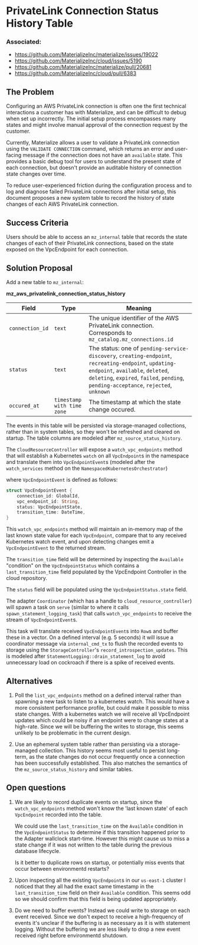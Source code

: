 # PrivateLink Connection Status History Table

### Associated:
- https://github.com/MaterializeInc/materialize/issues/19022
- https://github.com/MaterializeInc/cloud/issues/5190
- https://github.com/MaterializeInc/materialize/pull/20681
- https://github.com/MaterializeInc/cloud/pull/6383


## The Problem

Configuring an AWS PrivateLink connection is often one the first technical
interactions a customer has with Materialize, and can be  difficult to debug
when set up incorrectly. The initial setup process encompasses many states
and might involve manual approval of the connection request by the customer.

Currently, Materialize allows a user to validate a PrivateLink connection
using the `VALIDATE CONNECTION` command, which returns an error and
user-facing message if the connection does not have an `available` state.
This provides a basic debug tool for users to understand the present state
of each connection, but doesn't provide an auditable history of connection
state changes over time.

To reduce user-experienced friction during the configuration process and to
log and diagnose failed PrivateLink connections after initial setup,
this document proposes a new system table to record the history of state
changes of each AWS PrivateLink connection.


## Success Criteria

Users should be able to access an `mz_internal` table that records the state
changes of each of their PrivateLink connections, based on the state exposed
on the VpcEndpoint for each connection.


## Solution Proposal

Add a new table to `mz_internal`:

**mz_aws_privatelink_connection_status_history**

| Field             | Type                       | Meaning                                                    |
|-------------------|----------------------------|------------------------------------------------------------|
| `connection_id`   | `text`                     | The unique identifier of the AWS PrivateLink connection. Corresponds to `mz_catalog.mz_connections.id`   |
| `status`           | `text`                     | The status: one of `pending-service-discovery`, `creating-endpoint`, `recreating-endpoint`, `updating-endpoint`, `available`, `deleted`, `deleting`, `expired`, `failed`, `pending`, `pending-acceptance`, `rejected`, `unknown`                        |
| `occured_at`      | `timestamp with time zone` | The timestamp at which the state change occured.       |

The events in this table will be persisted via storage-managed collections,
rather than in system tables, so they won't be refreshed and cleared on
startup. The table columns are modeled after `mz_source_status_history`.

The `CloudResourceController` will expose a `watch_vpc_endpoints` method
that will establish a Kubernetes `watch` on all `VpcEndpoint`s in the
namespace and translate them into `VpcEndpointEvent`s (modeled after
the `watch_services` method on the `NamespacedKubernetesOrchestrator`)

where `VpcEndpointEvent` is defined as follows:

``` rust
struct VpcEndpointEvent {
    connection_id: GlobalId,
    vpc_endpoint_id: String,
    status: VpcEndpointState,
    transition_time: DateTime,
}
```

This `watch_vpc_endpoints` method will maintain an in-memory map of the last
known state value for each `VpcEndpoint`, compare that to any received
Kubernetes watch event, and upon detecting changes emit a `VpcEndpointEvent`
to the returned stream.

The `transition_time` field will be determined by inspecting the `Available`
"condition" on the `VpcEndpointStatus` which contains a `last_transition_time`
field populated by the VpcEndpoint Controller in the cloud repository.

The `status` field will be populated using the `VpcEndpointStatus.state` field.

The adapter `Coordinator` (which has a handle to `cloud_resource_controller`)
will spawn a task on `serve` (similar to where it calls
`spawn_statement_logging_task`) that calls `watch_vpc_endpoints` to
receive the stream of `VpcEndpointEvent`s.

This task will translate received `VpcEndpointEvent`s into `Row`s and buffer
these in a vector. On a defined interval (e.g. 5 seconds) it will issue a
coordinator message via `internal_cmd_tx` to flush the recorded events
to storage using the `StorageController`'s `record_introspection_updates`.
This is modeled after `StatementLogging::drain_statement_log` to avoid
unnecessary load on cockroach if there is a spike of received events.


## Alternatives

1. Poll the `list_vpc_endpoints` method on a defined interval rather than
   spawning a new task to listen to a kubernetes watch. This would have a more
   consistent performance profile, but could make it possible to miss state
   changes. With a kubernetes watch we will receive all VpcEndpoint updates
   which could be noisy if an endpoint were to change states at a high-rate.
   Since we will be buffering the writes to storage, this seems unlikely to be
   problematic in the current design.

2. Use an ephemeral system table rather than persisting via a storage-managed
   collection. This history seems most useful to persist long-term, as the
   state changes do not occur frequently once a connection has been
   successfully established. This also matches the semantics of the
   `mz_source_status_history` and similar tables.


## Open questions

1. We are likely to record duplicate events on startup, since the
   `watch_vpc_endpoints` method won't know the 'last known state' of each
   `VpcEndpoint` recorded into the table.
   
   We could use the `last_transition_time` on the `Available` condition in
   the `VpcEndpointStatus` to determine if this transition happened prior to
   the Adapter wallclock start-time. However this might cause us to miss a
   state change if it was not written to the table during the previous database
   lifecycle.

   Is it better to duplicate rows on startup, or potentially miss events that
   occur between environmentd restarts?

2. Upon inspecting all the existing `VpcEndpoint`s in our `us-east-1` cluster
   I noticed that they all had the exact same timestamp in the
   `last_transition_time` field on their `Available` condition. This seems odd
   so we should confirm that this field is being updated appropriately.

3. Do we need to buffer events? Instead we could write to storage on each event
   received. Since we don't expect to receive a high-frequency of events it's
   unclear if the buffering is as necessary as it is with statement logging.
   Without the buffering we are less likely to drop a new event received right
   before environmentd shutdown.
